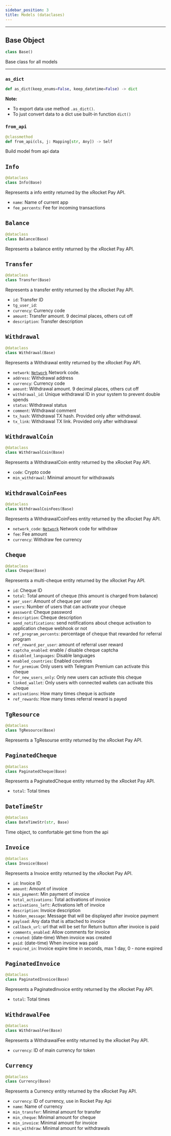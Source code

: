 ```yaml
---
sidebar_position: 3
title: Models (dataclases)
---
```


---


## Base Object

```python
class Base()
```

Base class for all models

---

### `as_dict`

```python
def as_dict(keep_enums=False, keep_datetime=False) -> dict
```

**Note:**
- To export data use method `.as_dict()`.
- To just convert data to a dict use built-in function `dict()`


### `from_api`

```python
@classmethod
def from_api(cls, j: Mapping[str, Any]) -> Self
```

Build model from api data



## `Info`

```python
@dataclass
class Info(Base)
```

Represents a info entity returned by the xRocket Pay API.
- `name`: Name of current app
- `fee_percents`: Fee for incoming transactions

## `Balance`

```python
@dataclass
class Balance(Base)
```

Represents a balance entity returned by the xRocket Pay API.

## `Transfer`

```python
@dataclass
class Transfer(Base)
```

Represents a transfer entity returned by the xRocket Pay API.
- `id`: Transfer ID
- `tg_user_id`: 
- `currency`: Currency code
- `amount`: Transfer amount. 9 decimal places, others cut off
- `description`: Transfer description

## `Withdrawal`

```python
@dataclass
class Withdrawal(Base)
```

Represents a Withdrawal entity returned by the xRocket Pay API.
- `network`: [`Network`](enums#Network) Network code.
- `address`: Withdrawal address
- `currency`: Currency code
- `amount`: Withdrawal amount. 9 decimal places, others cut off
- `withdrawal_id`: Unique withdrawal ID in your system to prevent double spends
- `status`: Withdrawal status
- `comment`: Withdrawal comment
- `tx_hash`: Withdrawal TX hash. Provided only after withdrawal.
- `tx_link`: Withdrawal TX link. Provided only after withdrawal

## `WithdrawalCoin`

```python
@dataclass
class WithdrawalCoin(Base)
```

Represents a WithdrawalCoin entity returned by the xRocket Pay API.
- `code`: Crypto code
- `min_withdrawal`: Minimal amount for withdrawals

## `WithdrawalCoinFees`

```python
@dataclass
class WithdrawalCoinFees(Base)
```

Represents a WithdrawalCoinFees entity returned by the xRocket Pay API.
- `network_code`: [`Network`](enums#Network) Network code for withdraw
- `fee`: Fee amount
- `currency`: Withdraw fee currency

## `Cheque`

```python
@dataclass
class Cheque(Base)
```

Represents a multi-cheque entity returned by the xRocket Pay API.
- `id`: Cheque ID
- `total`: Total amount of cheque (this amount is charged from balance)
- `per_user`: Amount of cheque per user
- `users`: Number of users that can activate your cheque
- `password`: Cheque password
- `description`: Cheque description
- `send_notifications`: send notifications about cheque activation to application cheque webhook or not
- `ref_program_percents`: percentage of cheque that rewarded for referral program
- `ref_reward_per_user`: amount of referral user reward
- `captcha_enabled`: enable / disable cheque captcha
- `disabled_languages`: Disable languages
- `enabled_countries`: Enabled countries
- `for_premium`: Only users with Telegram Premium can activate this cheque
- `for_new_users_only`: Only new users can activate this cheque
- `linked_wallet`: Only users with connected wallets can activate this cheque
- `activations`: How many times cheque is activate
- `ref_rewards`: How many times referral reward is payed

## `TgResource`

```python
@dataclass
class TgResource(Base)
```

Represents a TgResourse entity returned by the xRocket Pay API.

## `PaginatedCheque`

```python
@dataclass
class PaginatedCheque(Base)
```

Represents a PaginatedCheque entity returned by the xRocket Pay API.
- `total`: Total times

## `DateTimeStr`

```python
@dataclass
class DateTimeStr(str, Base)
```

Time object, to comfortable get time from the api

## `Invoice`

```python
@dataclass
class Invoice(Base)
```

Represents a Invoice entity returned by the xRocket Pay API.
- `id`: Invoice ID
- `amount`: Amount of invoice
- `min_payment`: Min payment of invoice
- `total_activations`: Total activations of invoice
- `activations_left`: Activations left of invoice
- `description`: Invoice description
- `hidden_message`: Message that will be displayed after invoice payment
- `payload`: Any data that is attached to invoice
- `callback_url`: url that will be set for Return button after invoice is paid
- `comments_enabled`: Allow comments for invoice
- `created`: (date-time) When invoice was created
- `paid`: (date-time) When invoice was paid
- `expired_in`: Invoice expire time in seconds, max 1 day, 0 - none expired

## `PaginatedInvoice`

```python
@dataclass
class PaginatedInvoice(Base)
```

Represents a PaginatedInvoice entity returned by the xRocket Pay API.
- `total`: Total times

## `WithdrawalFee`

```python
@dataclass
class WithdrawalFee(Base)
```

Represents a WithdrawalFee entity returned by the xRocket Pay API.
- `currency`: ID of main currency for token

## `Currency`

```python
@dataclass
class Currency(Base)
```

Represents a Currency entity returned by the xRocket Pay API.
- `currency`: ID of currency, use in Rocket Pay Api
- `name`: Name of currency
- `min_transfer`: Minimal amount for transfer
- `min_cheque`: Minimal amount for cheque
- `min_invoice`: Minimal amount for invoice
- `min_withdraw`: Minimal amount for withdrawals
